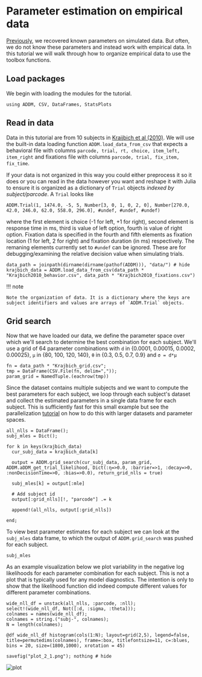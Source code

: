 # Parameter estimation on empirical data

[Previously](https://addm-toolbox.github.io/ADDM.jl/dev/tutorials/01_getting_started/), we recovered known parameters on simulated data. But often, we do not know these parameters and instead work with empirical data. In this tutorial we will walk through how to organize empirical data to use the toolbox functions.

## Load packages

We begin with loading the modules for the tutorial.

```@repl 3
using ADDM, CSV, DataFrames, StatsPlots
```

## Read in data

Data in this tutorial are from 10 subjects in [Kraijbich et al (2010)](https://www.nature.com/articles/nn.2635). We will use the built-in data loading function `ADDM.load_data_from_csv` that expects a behavioral file with columns `parcode, trial, rt, choice, item_left, item_right` and fixations file with columns `parcode, trial, fix_item, fix_time`.

If your data is not organized in this way you could either preprocess it so it does or you can read in the data however you want and reshape it with Julia to ensure it is organized as a dictionary of `Trial` objects *indexed by subject/parcode*. A `Trial` looks like

```
ADDM.Trial(1, 1474.0, -5, 5, Number[3, 0, 1, 0, 2, 0], Number[270.0, 42.0, 246.0, 62.0, 558.0, 296.0], #undef, #undef, #undef)
```  

where the first element is choice (-1 for left, +1 for right), second element is response time in ms, third is value of left option, fourth is value of right option. Fixation data is specified in the fourth and fifth elements as fixation location (1 for left, 2 for right) and fixation duration (in ms) respectively. The remaning elements currently set to `#undef` can be ignored. These are for debugging/examining the relative decision value when simulating trials.


```@repl 3
data_path = joinpath(dirname(dirname(pathof(ADDM))), "data/") # hide
krajbich_data = ADDM.load_data_from_csv(data_path * "Krajbich2010_behavior.csv", data_path * "Krajbich2010_fixations.csv")
```
!!! note

    Note the organization of data. It is a dictionary where the keys are subject identifiers and values are arrays of `ADDM.Trial` objects.

    

## Grid search

Now that we have loaded our data, we define the parameter space over which we'll search to determine the best combination for each subject. We'll use a grid of 64 parameter combinations with `d` in {0.0001, 0.00015, 0.0002, 0.00025}, `μ` in {80, 100, 120, 140}, `θ` in {0.3, 0.5, 0.7, 0.9}  and `σ = d*μ`   

```@repl 3
fn = data_path * "Krajbich_grid.csv";
tmp = DataFrame(CSV.File(fn, delim=","));
param_grid = NamedTuple.(eachrow(tmp))
```

Since the dataset contains multiple subjects and we want to compute the best parameters for each subject, we loop through each subject's dataset and collect the estimated parameters in a single data frame for each subject. This is sufficiently fast for this small example but see the parallelization [tutorial](https://addm-toolbox.github.io/ADDM.jl/dev/tutorials/06_parallelization.md/) on how to do this with larger datasets and parameter spaces.

```@repl 3
all_nlls = DataFrame();
subj_mles = Dict();

for k in keys(krajbich_data)
  cur_subj_data = krajbich_data[k]
  
  output = ADDM.grid_search(cur_subj_data, param_grid, ADDM.aDDM_get_trial_likelihood, Dict(:η=>0.0, :barrier=>1, :decay=>0, :nonDecisionTime=>0, :bias=>0.0), return_grid_nlls = true)

  subj_mles[k] = output[:mle]
  
  # Add subject id
  output[:grid_nlls][!, "parcode"] .= k

  append!(all_nlls, output[:grid_nlls])
  
end;
```

To view best parameter estimates for each subject we can look at the `subj_mles` data frame, to which the output of `ADDM.grid_search` was pushed for each subject.

```@repl 3
subj_mles
```

As an example visualization below we plot variability in the negative log likelihoods for each parameter combination for each subject. This is not a plot that is typically used for any model diagnostics. The intention is only to show that the likelihood function did indeed compute different values for different parameter combinations.

```@repl 3
wide_nll_df = unstack(all_nlls, :parcode, :nll);
select!(wide_nll_df, Not([:d, :sigma, :theta]));
colnames = names(wide_nll_df);
colnames = string.("subj-", colnames);
N = length(colnames);

@df wide_nll_df histogram(cols(1:N); layout=grid(2,5), legend=false, title=permutedims(colnames), frame=:box, titlefontsize=11, c=:blues, bins = 20, size=(1800,1000), xrotation = 45)

savefig("plot_2_1.png"); nothing # hide
```
![plot](plot_2_1.png)